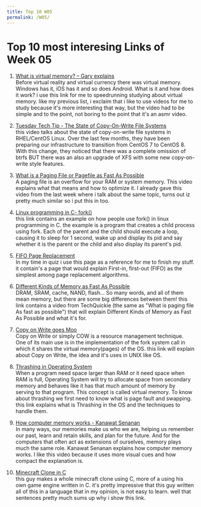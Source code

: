 ```yaml
---
title: Top 10 W05
permalink: /W05/
---
```


# Top 10 most interesing Links of Week 05

1. [What is virtual memory? – Gary explains](youtube.com/watch?v=2quKyPnUShQ)<br>
Before virtual reality and virtual currency there was virtual memory. Windows has it, iOS has it and so does Android. What is it and how does it work? i use this link for me to speedrunning studying about virtual memory. like my previous list, i exclaim that i like to use videos for me to study because it's more interesting that way, but the video had to be simple and to the point, not boring to the point that it's an asmr video.

2. [Tuesday Tech Tip - The State of Copy-On-Write File Systems](https://www.youtube.com/watch?v=Vg8Tq-uHX_c)<br>
this video talks about the state of copy-on-write file systems in RHEL/CentOS Linux. Over the last few months, they have been preparing our infrastructure to transition from CentOS 7 to CentOS 8. With this change, they noticed that there was a complete omission of btrfs BUT there was an also an upgrade of XFS with some new copy-on-write style features.

3. [What is a Paging File or Pagefile as Fast As Possible](https://www.youtube.com/watch?v=1VDP5TCAK2c)<br>
A paging file is an overflow for your RAM or system memory. This video explains what that means and how to optimize it. I already gave this video from the last week where i talk about the same topic, turns out iz pretty much similar so i put this in too.

4. [Linux programming in C- fork()](https://www.codeproject.com/Questions/5297927/Linux-programming-in-C-fork)<br>
this link contains an example on how people use fork() in linux programming in C. the example is a program that creates a child process using fork. Each of the parent and the child should execute a loop, causing it to sleep for 1 second, wake up and display its pid and say whether it is the parent or the child and also display its parent's pid.

5. [FIFO Page Replacement](https://www.baeldung.com/cs/fifo-page-replacement)<br>
In my time in quiz i use this page as a reference for me to finish my stuff. it contain's a page that would explain First-in, first-out (FIFO) as the simplest among page replacement algorithms.

6. [Different Kinds of Memory as Fast As Possible](https://www.youtube.com/watch?v=dZcszUj5szA)<br>
DRAM, SRAM, cache, NAND, flash... So many words, and all of them mean memory, but there are some big differences between them! this link contains a video from TechQuickie (the same as "What is paging file As fast as possible") that will explain Different Kinds of Memory as Fast As Possible and what it's for. 

7. [Copy on Write goes Moo](https://www.geeksforgeeks.org/copy-on-write/)<br>
Copy on Write or simply COW is a resource management technique. One of its main use is in the implementation of the fork system call in which it shares the virtual memory(pages) of the OS. this link will explain about Copy on Write, the idea and it's uses in UNIX like OS.

8. [Thrashing in Operating System](https://www.thecrazyprogrammer.com/2019/02/thrashing-in-operating-system-os)<br>
When a program need space larger than RAM or it need space when RAM is full, Operating System will try to allocate space from secondary memory and behaves like it has that much amount of memory by serving to that program. This concept is called virtual memory. To know about thrashing we first need to know what is page fault and swapping. this link explains what is Thrashing in the OS and the techniques to handle them.

9. [How computer memory works - Kanawat Senanan](https://www.youtube.com/watch?v=p3q5zWCw8J4)<br>
In many ways, our memories make us who we are, helping us remember our past, learn and retain skills, and plan for the future. And for the computers that often act as extensions of ourselves, memory plays much the same role. Kanawat Senanan explains how computer memory works. I like this video because it uses more visual cues and how compact the explanation is.

10. [Minecraft Clone in C](https://www.youtube.com/watch?v=o2axRaIQxVU)<br>
this guy makes a whole minecraft clone using C, more of a using his own game engine written in C. it's pretty impressive that this guy written all of this in a language that in my opinion, is not easy to learn. well that sentences pretty much sums up why i show this link.

